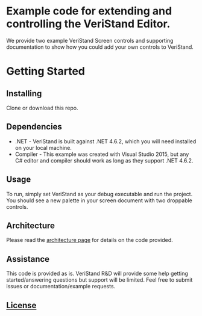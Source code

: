 # Example code for extending and controlling the VeriStand Editor.

We provide two example VeriStand Screen controls and supporting documentation to show how you could add your own controls to VeriStand.

# Getting Started

## Installing

Clone or download this repo.

## Dependencies
* .NET - VeriStand is built against .NET 4.6.2, which you will need installed on your local machine.
* Compiler - This example was created with Visual Studio 2015, but any C# editor and compiler should work as long as they support .NET 4.6.2.

## Usage

To run, simply set VeriStand as your debug executable and run the project. You should see a new palette in your screen document with two droppable controls.

## Architecture
Please read the [architecture page](VeriStandCustomControls/ARCHITECTURE.md) for details on the code provided.

## Assistance

This code is provided as is. VeriStand R&D will provide some help getting started/answering questions but support will be limited. Feel free to submit issues or documentation/example requests.

## [License](LICENSE)
